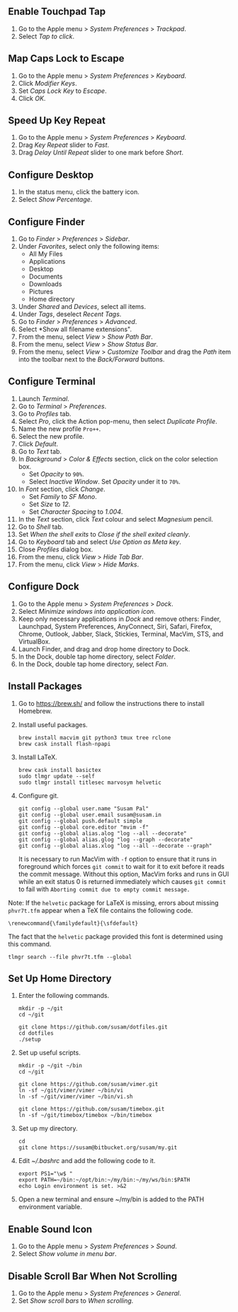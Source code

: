 Enable Touchpad Tap
-------------------
 1. Go to the Apple menu > *System Preferences* > *Trackpad*.
 2. Select *Tap to click*.


Map Caps Lock to Escape
-----------------------
 1. Go to the Apple menu > *System Preferences* > *Keyboard*.
 2. Click *Modifier Keys*.
 3. Set *Caps Lock Key* to *Escape*.
 4. Click *OK*.


Speed Up Key Repeat
-------------------
 1. Go to the Apple menu > *System Preferences* > *Keyboard*.
 2. Drag *Key Repeat* slider to *Fast*.
 3. Drag *Delay Until Repeat* slider to one mark before *Short*.


Configure Desktop
-----------------
 1. In the status menu, click the battery icon.
 2. Select *Show Percentage*.


Configure Finder
----------------
 1. Go to *Finder* > *Preferences* > *Sidebar*.
 2. Under *Favorites*, select only the following items:
      - All My Files
      - Applications
      - Desktop
      - Documents
      - Downloads
      - Pictures
      - Home directory
 3. Under *Shared* and *Devices*, select all items.
 4. Under *Tags*, deselect *Recent Tags*.
 5. Go to *Finder* > *Preferences* > *Advanced*.
 6. Select *Show all filename extensions".
 7. From the menu, select *View* > *Show Path Bar*.
 8. From the menu, select *View* > *Show Status Bar*.
 9. From the menu, select *View* > *Customize Toolbar* and drag the
    *Path* item into the toolbar next to the *Back/Forward* buttons.


Configure Terminal
------------------
 1. Launch *Terminal*.
 2. Go to *Terminal* > *Preferences*.
 3. Go to *Profiles* tab.
 4. Select *Pro*, click the Action pop-menu, then select *Duplicate Profile*.
 5. Name the new profile `Pro++`.
 6. Select the new profile.
 7. Click *Default*.
 8. Go to *Text* tab.
 9. In *Background* > *Color & Effects* section, click on the color
    selection box.
      - Set *Opacity* to `90%`.
      - Select *Inactive Window*. Set *Opacity* under it to `70%`.
10. In *Font* section, click *Change*.
      - Set *Family* to *SF Mono*.
      - Set *Size* to *12*.
      - Set *Character Spacing* to *1.004*.
11. In the *Text* section, click *Text* colour and select *Magnesium* pencil.
12. Go to *Shell* tab.
13. Set *When the shell exits* to *Close if the shell exited cleanly*.
14. Go to *Keyboard* tab and select *Use Option as Meta key*.
15. Close *Profiles* dialog box.
16. From the menu, click *View* > *Hide Tab Bar*.
17. From the menu, click *View* > *Hide Marks*.


Configure Dock
--------------
 1. Go to the Apple menu > *System Preferences* > *Dock*.
 2. Select *Minimize windows into application icon*.
 3. Keep only necessary applications in *Dock* and remove others:
    Finder, Launchpad, System Preferences, AnyConnect, Siri, Safari,
    Firefox, Chrome, Outlook, Jabber, Slack, Stickies, Terminal, MacVim,
    STS, and VirtualBox.
 4. Launch Finder, and drag and drop home directory to Dock.
 5. In the Dock, double tap home directory, select *Folder*.
 6. In the Dock, double tap home directory, select *Fan*.


Install Packages
----------------
 1. Go to https://brew.sh/ and follow the instructions there to install
    Homebrew.

 2. Install useful packages.

        brew install macvim git python3 tmux tree rclone
        brew cask install flash-npapi

 3. Install LaTeX.

        brew cask install basictex
        sudo tlmgr update --self
        sudo tlmgr install titlesec marvosym helvetic

 4. Configure git.

        git config --global user.name "Susam Pal"
        git config --global user.email susam@susam.in
        git config --global push.default simple
        git config --global core.editor "mvim -f"
        git config --global alias.alog "log --all --decorate"
        git config --global alias.glog "log --graph --decorate"
        git config --global alias.xlog "log --all --decorate --graph"

    It is necessary to run MacVim with `-f` option to ensure that it
    runs in foreground which forces `git commit` to wait for it to exit
    before it reads the commit message. Without this option, MacVim
    forks and runs in GUI while an exit status 0 is returned
    immediately which causes `git commit` to fail with
    `Aborting commit due to empty commit message.`

Note: If the `helvetic` package for LaTeX is missing, errors about
missing `phvr7t.tfm` appear when a TeX file contains the following code.

    \renewcommand{\familydefault}{\sfdefault}

The fact that the `helvetic` package provided this font is determined
using this command.

    tlmgr search --file phvr7t.tfm --global


Set Up Home Directory
---------------------
 1. Enter the following commands.

        mkdir -p ~/git
        cd ~/git

        git clone https://github.com/susam/dotfiles.git
        cd dotfiles
        ./setup

 2. Set up useful scripts.

        mkdir -p ~/git ~/bin
        cd ~/git

        git clone https://github.com/susam/vimer.git
        ln -sf ~/git/vimer/vimer ~/bin/vi
        ln -sf ~/git/vimer/vimer ~/bin/vi.sh

        git clone https://github.com/susam/timebox.git
        ln -sf ~/git/timebox/timebox ~/bin/timebox

 3. Set up my directory.

        cd
        git clone https://susam@bitbucket.org/susam/my.git

 4. Edit *~/.bashrc* and add the following code to it.

        export PS1="\w$ "
        export PATH=~/bin:~/opt/bin:~/my/bin:~/my/ws/bin:$PATH
        echo Login environment is set. >&2

 5. Open a new terminal and ensure ~/my/bin is added to the PATH
    environment variable.


Enable Sound Icon
-----------------
 1. Go to the Apple menu > *System Preferences* > *Sound*.
 2. Select *Show volume in menu bar*.


Disable Scroll Bar When Not Scrolling
-------------------------------------
 1. Go to the Apple menu > *System Preferences* > *General*.
 2. Set *Show scroll bars* to *When scrolling*.
